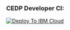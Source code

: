### CEDP Developer CI:
[![Deploy To IBM Cloud](https://console.bluemix.net/devops/graphics/create_toolchain_button.png)](https://console.bluemix.net/devops/setup/deploy/?repository=https://github.ibm.com/CEDP-Garage/cedp-toolchain.git&repository_token=ffbbe6c2b370fa4becdac7c462ed043a3b707ce0&branch=sonar&env_id=ibm:yp:us-south)

